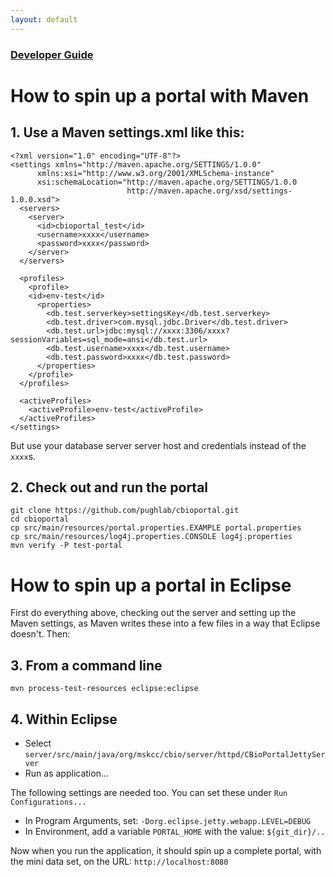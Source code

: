 ```yaml
---
layout: default
---
```


### [Developer Guide](developer-guide.html)

# How to spin up a portal with Maven

## 1. Use a Maven settings.xml like this:

    <?xml version="1.0" encoding="UTF-8"?>
    <settings xmlns="http://maven.apache.org/SETTINGS/1.0.0"
          xmlns:xsi="http://www.w3.org/2001/XMLSchema-instance"
          xsi:schemaLocation="http://maven.apache.org/SETTINGS/1.0.0
                              http://maven.apache.org/xsd/settings-1.0.0.xsd">
      <servers>
        <server>
          <id>cbioportal_test</id>
          <username>xxxx</username>
          <password>xxxx</password>
        </server>
      </servers>

      <profiles>
        <profile>
        <id>env-test</id>
          <properties>
            <db.test.serverkey>settingsKey</db.test.serverkey>
            <db.test.driver>com.mysql.jdbc.Driver</db.test.driver>
            <db.test.url>jdbc:mysql://xxxx:3306/xxxx?sessionVariables=sql_mode=ansi</db.test.url>
            <db.test.username>xxxx</db.test.username>
            <db.test.password>xxxx</db.test.password>
          </properties>
        </profile>
      </profiles>

      <activeProfiles>
        <activeProfile>env-test</activeProfile>
      </activeProfiles>
    </settings>

But use your database server server host and credentials instead of the `xxxx`s.

## 2. Check out and run the portal

    git clone https://github.com/pughlab/cbioportal.git
    cd cbioportal
    cp src/main/resources/portal.properties.EXAMPLE portal.properties
    cp src/main/resources/log4j.properties.CONSOLE log4j.properties
    mvn verify -P test-portal


# How to spin up a portal in Eclipse

First do everything above, checking out the server and setting up the Maven settings, as Maven writes these into a few files in a way that Eclipse doesn't. Then:

## 3. From a command line

    mvn process-test-resources eclipse:eclipse

## 4. Within Eclipse

* Select `server/src/main/java/org/mskcc/cbio/server/httpd/CBioPortalJettyServer`
* Run as application...

The following settings are needed too. You can set these under `Run Configurations...`

* In Program Arguments, set: `-Dorg.eclipse.jetty.webapp.LEVEL=DEBUG`
* In Environment, add a variable `PORTAL_HOME` with the value: `${git_dir}/..`

Now when you run the application, it should spin up a complete portal, with the mini data set, on the URL: `http://localhost:8080`
